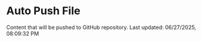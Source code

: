 # Auto Push File

Content that will be pushed to GitHub repository.
Last updated: 06/27/2025, 08:09:32 PM